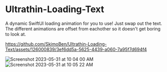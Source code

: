# Ultrathin-Loading-Text
A dynamic SwiftUI loading animation for you to use! Just swap out the text. The different animations are offset from eachother so it doesn't get boring to look at.



https://github.com/SkimoBen/Ultrathin-Loading-Text/assets/126000839/3ef6dd5a-5625-4439-a060-7a95f7d694f4



![Screenshot 2023-05-31 at 10 04 00 AM](https://github.com/SkimoBen/Ultrathin-Loading-Text/assets/126000839/3356c9f1-73c3-4598-9cd8-330eba67a6d4)
![Screenshot 2023-05-31 at 10 05 22 AM](https://github.com/SkimoBen/Ultrathin-Loading-Text/assets/126000839/60157685-60c7-4ffe-ad61-c266590e439b)
